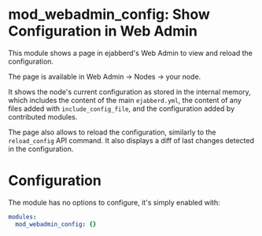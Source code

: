 mod_webadmin_config: Show Configuration in Web Admin
====================================================

This module shows a page in ejabberd's Web Admin to view and reload the configuration.

The page is available in Web Admin -> Nodes -> your node.

It shows the node's current configuration as stored in the internal memory,
which includes the content of the main `ejabberd.yml`,
the content of any files added with `include_config_file`,
and the configuration added by contributed modules.

The page also allows to reload the configuration,
similarly to the `reload_config` API command.
It also displays a diff of last changes detected in the configuration.

# Configuration

The module has no options to configure, it's simply enabled with:
```yaml
modules:
  mod_webadmin_config: {}
```
